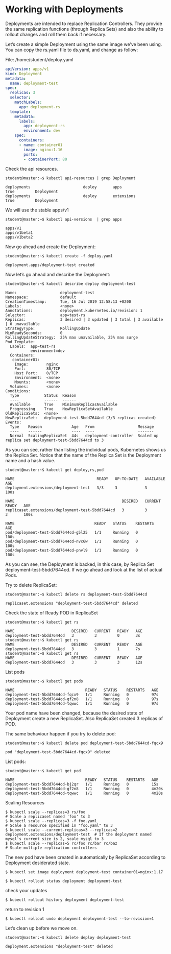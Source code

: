 # Working with Deployments

Deployments are intended to replace Replication Controllers.  They provide the same replication functions (through Replica Sets) and also the ability to rollout changes and roll them back if necessary.

Let’s create a simple Deployment using the same image we’ve been using.  You can copy the rs.yaml file to ds.yaml, and change as follow:

File: /home/student/deploy.yaml

```Yaml
apiVersion: apps/v1
kind: Deployment
metadata:
  name: deployment-test
spec:
  replicas: 3
  selector:
    matchLabels:
      app: deployment-rs
  template:
    metadata:
      labels:
        app: deployment-rs
        environment: dev
    spec:
      containers:
      - name: container01
        image: nginx:1.16
        ports:
        - containerPort: 80
```

Check the api resources.

```
student@master:~$ kubectl api-resources | grep Deployment
```
```
deployments                       deploy       apps                           true         Deployment
deployments                       deploy       extensions                     true         Deployment
```

We will use the stable apps/v1

```
student@master:~$ kubectl api-versions  | grep apps
```
```
apps/v1
apps/v1beta1
apps/v1beta2
```
Now go ahead and create the Deployment:
```
student@master:~$ kubectl create -f deploy.yaml
```
```
deployment.apps/deployment-test created
```

Now let’s go ahead and describe the Deployment:
```
student@master:~$ kubectl describe deploy deployment-test
```
```
Name:                   deployment-test
Namespace:              default
CreationTimestamp:      Tue, 16 Jul 2019 12:58:13 +0200
Labels:                 <none>
Annotations:            deployment.kubernetes.io/revision: 1
Selector:               app=test-rs
Replicas:               3 desired | 3 updated | 3 total | 3 available | 0 unavailable
StrategyType:           RollingUpdate
MinReadySeconds:        0
RollingUpdateStrategy:  25% max unavailable, 25% max surge
Pod Template:
  Labels:  app=test-rs
           environment=dev
  Containers:
   container01:
    Image:        nginx
    Port:         80/TCP
    Host Port:    0/TCP
    Environment:  <none>
    Mounts:       <none>
  Volumes:        <none>
Conditions:
  Type           Status  Reason
  ----           ------  ------
  Available      True    MinimumReplicasAvailable
  Progressing    True    NewReplicaSetAvailable
OldReplicaSets:  <none>
NewReplicaSet:   deployment-test-5bdd7644cd (3/3 replicas created)
Events:
  Type    Reason             Age   From                   Message
  ----    ------             ----  ----                   -------
  Normal  ScalingReplicaSet  44s   deployment-controller  Scaled up replica set deployment-test-5bdd7644cd to 3
```

As you can see, rather than listing the individual pods, Kubernetes shows us the Replica Set.  Notice that the name of the Replica Set is the Deployment name and a hash value.

```
student@master:~$ kubectl get deploy,rs,pod
```
```
NAME                                    READY   UP-TO-DATE   AVAILABLE   AGE
deployment.extensions/deployment-test   3/3     3            3           100s

NAME                                               DESIRED   CURRENT   READY   AGE
replicaset.extensions/deployment-test-5bdd7644cd   3         3         3       100s

NAME                                   READY   STATUS    RESTARTS   AGE
pod/deployment-test-5bdd7644cd-g5l25   1/1     Running   0          100s
pod/deployment-test-5bdd7644cd-nvc6w   1/1     Running   0          100s
pod/deployment-test-5bdd7644cd-pnvl9   1/1     Running   0          100s
```

As you can see, the Deployment is backed, in this case, by Replica Set deployment-test-5bdd7644cd. If we go ahead and look at the list of actual Pods.

Try to delete ReplicaSet:
```
student@master:~$ kubectl delete rs deployment-test-5bdd7644cd
```
```
replicaset.extensions "deployment-test-5bdd7644cd" deleted
```
Check the state of Ready POD in ReplicaSet
```
student@master:~$ kubectl get rs
```
```
NAME                         DESIRED   CURRENT   READY   AGE
deployment-test-5bdd7644cd   3         3         0       3s
student@master:~$ kubectl get rs
NAME                         DESIRED   CURRENT   READY   AGE
deployment-test-5bdd7644cd   3         3         1       7s
student@master:~$ kubectl get rs
NAME                         DESIRED   CURRENT   READY   AGE
deployment-test-5bdd7644cd   3         3         3       12s
```

List pods
```
student@master:~$ kubectl get pods
```
```
NAME                               READY   STATUS    RESTARTS   AGE
deployment-test-5bdd7644cd-fqcx9   1/1     Running   0          97s
deployment-test-5bdd7644cd-gf2n8   1/1     Running   0          97s
deployment-test-5bdd7644cd-tqwwc   1/1     Running   0          97s
```

Your pod name have been changed, because the desired state of Deployment create a new ReplicaSet. Also ReplicaSet created 3 replicas of POD.

The same behaviour happen if you try to delete pod:
```
student@master:~$ kubectl delete pod deployment-test-5bdd7644cd-fqcx9
```
```
pod "deployment-test-5bdd7644cd-fqcx9" deleted
```
List pods:
```
student@master:~$ kubectl get pod
```
```
NAME                               READY   STATUS    RESTARTS   AGE
deployment-test-5bdd7644cd-bj2qr   1/1     Running   0          15s
deployment-test-5bdd7644cd-gf2n8   1/1     Running   0          4m20s
deployment-test-5bdd7644cd-tqwwc   1/1     Running   0          4m20s
```

Scaling Resources
```
$ kubectl scale --replicas=3 rs/foo                                                      # Scale a replicaset named 'foo' to 3
$ kubectl scale --replicas=3 -f foo.yaml                                                 # Scale a resource specified in "foo.yaml" to 3
$ kubectl scale --current-replicas=3 --replicas=2 deployment.extensions/deployment-test  # If the deployment named mysql's current size is 2, scale mysql to 3
$ kubectl scale --replicas=5 rc/foo rc/bar rc/baz                                        # Scale multiple replication controllers
```
The new pod have been created in automatically by ReplicaSet according to Deployment desiderated state.

```
$ kubectl set image deployment deployment-test container01=nginx:1.17

$ kubectl rollout status deployment deployment-test
```
check your updates
```
$ kubectl rollout history deployment deployment-test
```
return to revision 1
```
$ kubectl rollout undo deployment deployment-test --to-revision=1
```

Let’s clean up before we move on.
```
student@master:~$ kubectl delete deploy deployment-test 
```
```
deployment.extensions "deployment-test" deleted
```
